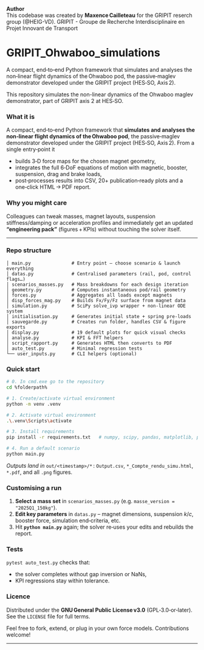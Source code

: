 **Author**  
This codebase was created by **Maxence Cailleteau** for the GRIPIT reserch group (@HEIG-VD).
GRIPIT - Groupe de Recherche Interdisciplinaire en Projet Innovant de Transport


# GRIPIT_Ohwaboo_simulations
A compact, end‑to‑end Python framework that simulates and analyses the non‑linear flight dynamics of the Ohwaboo pod, the passive‑maglev demonstrator developed under the GRIPIT project (HES‑SO, Axis 2). 


This repository simulates the non-linear dynamics of the Ohwaboo maglev demonstrator, part of GRIPIT axis 2 at HES‑SO.


### What it is

A compact, end‑to‑end Python framework that **simulates and analyses the non‑linear flight dynamics of the Ohwaboo pod**, the passive‑maglev demonstrator developed under the GRIPIT project (HES‑SO, Axis 2). From a single entry‑point it

* builds 3‑D force maps for the chosen magnet geometry,
* integrates the full 6‑DoF equations of motion with magnetic, booster, suspension, drag and brake loads,
* post‑processes results into CSV, 20+ publication‑ready plots and a one‑click HTML → PDF report.

### Why you might care

Colleagues can tweak masses, magnet layouts, suspension stiffness/damping or acceleration profiles and immediately get an updated **“engineering pack”** (figures + KPIs) without touching the solver itself.

---

### Repo structure

```
│ main.py               # Entry point – choose scenario & launch everything
│ datas.py              # Centralised parameters (rail, pod, control flags…)
│ scenarios_masses.py   # Mass breakdowns for each design iteration
│ geometry.py           # Computes instantaneous pod/rail geometry
│ forces.py             # Aggregates all loads except magnets
│ disp_forces_mag.py    # Builds Fx/Fy/Fz surface from magnet data
│ simulation.py         # SciPy solve_ivp wrapper + non‑linear ODE system
│ initialisation.py     # Generates initial state + spring pre‑loads
│ sauvegarde.py         # Creates run folder, handles CSV & figure exports
│ display.py            # 19 default plots for quick visual checks
│ analyse.py            # KPI & FFT helpers
│ script_rapport.py     # Generates HTML then converts to PDF
│ auto_test.py          # Minimal regression tests
└── user_inputs.py      # CLI helpers (optional)
```

### Quick start

```bash
# 0. In cmd.exe go to the repository
cd %folderpath%

# 1. Create/activate virtual environment
python -m venv .venv

# 2. Activate virtual environment
.\.venv\Scripts\activate

# 3. Install requirements
pip install -r requirements.txt   # numpy, scipy, pandas, matplotlib, pdfkit…

# 4. Run a default scenario
python main.py
```

*Outputs land in* `out/<timestamp>/*` :
`Output.csv`, `*_Compte_rendu_simu.html`, `*.pdf`, and all `.png` figures.

### Customising a run

1. **Select a mass set** in `scenarios_masses.py` (e.g. `masse_version = "2025Q1_150kg"`).
2. **Edit key parameters** in `datas.py` – magnet dimensions, suspension $k/c$, booster force, simulation end‑criteria, etc.
3. Hit **`python main.py`** again; the solver re‑uses your edits and rebuilds the report.

### Tests

`pytest auto_test.py` checks that:

* the solver completes without gap inversion or NaNs,
* KPI regressions stay within tolerance.

### Licence

Distributed under the **GNU General Public License v3.0** (GPL‑3.0‑or‑later).  
See the `LICENSE` file for full terms.

Feel free to fork, extend, or plug in your own force models. Contributions welcome!

---
